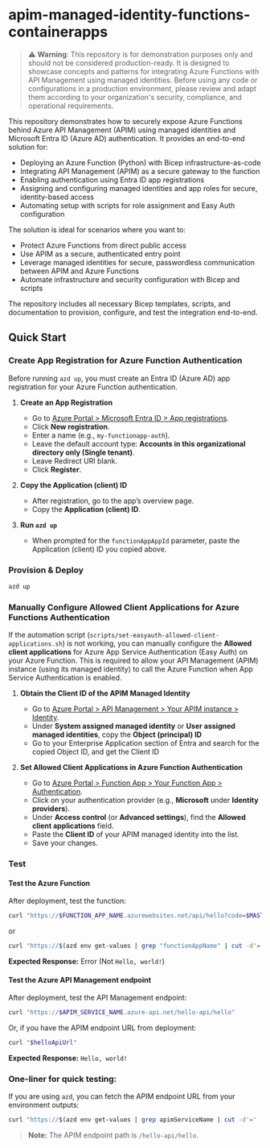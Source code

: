 # apim-managed-identity-functions-containerapps

> ⚠️ **Warning**: This repository is for demonstration purposes only and should not be considered production-ready. It is designed to showcase concepts and patterns for integrating Azure Functions with API Management using managed identities. Before using any code or configurations in a production environment, please review and adapt them according to your organization's security, compliance, and operational requirements.

This repository demonstrates how to securely expose Azure Functions behind Azure API Management (APIM) using managed identities and Microsoft Entra ID (Azure AD) authentication. It provides an end-to-end solution for:

- Deploying an Azure Function (Python) with Bicep infrastructure-as-code
- Integrating API Management (APIM) as a secure gateway to the function
- Enabling authentication using Entra ID app registrations
- Assigning and configuring managed identities and app roles for secure, identity-based access
- Automating setup with scripts for role assignment and Easy Auth configuration

The solution is ideal for scenarios where you want to:

- Protect Azure Functions from direct public access
- Use APIM as a secure, authenticated entry point
- Leverage managed identities for secure, passwordless communication between APIM and Azure Functions
- Automate infrastructure and security configuration with Bicep and scripts

The repository includes all necessary Bicep templates, scripts, and documentation to provision, configure, and test the integration end-to-end.

## Quick Start

### Create App Registration for Azure Function Authentication

Before running `azd up`, you must create an Entra ID (Azure AD) app registration for your Azure Function authentication.

1. **Create an App Registration**

   - Go to [Azure Portal > Microsoft Entra ID > App registrations](https://portal.azure.com/#view/Microsoft_AAD_RegisteredApps/ApplicationsListBlade).
   - Click **New registration**.
   - Enter a name (e.g., `my-functionapp-auth`).
   - Leave the default account type: **Accounts in this organizational directory only (Single tenant)**.
   - Leave Redirect URI blank.
   - Click **Register**.

2. **Copy the Application (client) ID**

   - After registration, go to the app’s overview page.
   - Copy the **Application (client) ID**.

3. **Run `azd up`**
   - When prompted for the `functionAppAppId` parameter, paste the Application (client) ID you copied above.

### Provision & Deploy

```sh
azd up
```

### Manually Configure Allowed Client Applications for Azure Functions Authentication

If the automation script (`scripts/set-easyauth-allowed-client-applications.sh`) is not working, you can manually configure the **Allowed client applications** for Azure App Service Authentication (Easy Auth) on your Azure Function. This is required to allow your API Management (APIM) instance (using its managed identity) to call the Azure Function when App Service Authentication is enabled.

1. **Obtain the Client ID of the APIM Managed Identity**

   - Go to [Azure Portal > API Management > Your APIM instance > Identity](https://portal.azure.com/).
   - Under **System assigned managed identity** or **User assigned managed identities**, copy the **Object (principal) ID**
   - Go to your Enterprise Application section of Entra and search for the copied Object ID, and get the Client ID

2. **Set Allowed Client Applications in Azure Function Authentication**
   - Go to [Azure Portal > Function App > Your Function App > Authentication](https://portal.azure.com/).
   - Click on your authentication provider (e.g., **Microsoft** under **Identity providers**).
   - Under **Access control** (or **Advanced settings**), find the **Allowed client applications** field.
   - Paste the **Client ID** of your APIM managed identity into the list.
   - Save your changes.

### Test

#### Test the Azure Function

After deployment, test the function:

```sh
curl "https://$FUNCTION_APP_NAME.azurewebsites.net/api/hello?code=$MASTER_KEY"
```

or

```sh
curl "https://$(azd env get-values | grep "functionAppName" | cut -d'=' -f2 | tr -d '"').azurewebsites.net/api/hello"
```

**Expected Response:** Error (Not `Hello, world!`)

#### Test the Azure API Management endpoint

After deployment, test the API Management endpoint:

```sh
curl "https://$APIM_SERVICE_NAME.azure-api.net/hello-api/hello"
```

Or, if you have the APIM endpoint URL from deployment:

```sh
curl "$helloApiUrl"
```

**Expected Response:** `Hello, world!`

### One-liner for quick testing:

If you are using `azd`, you can fetch the APIM endpoint URL from your environment outputs:

```sh
curl "https://$(azd env get-values | grep apimServiceName | cut -d'=' -f2 | tr -d '"').azure-api.net/hello-api/hello"
```

> **Note:** The APIM endpoint path is `/hello-api/hello`.

